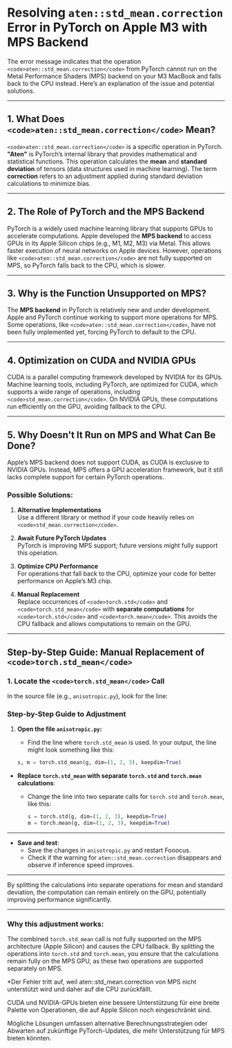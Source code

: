# Resolving `aten::std_mean.correction` Error in PyTorch on Apple M3 with MPS Backend

The error message indicates that the operation `<code>aten::std_mean.correction</code>` from PyTorch cannot run on the Metal Performance Shaders (MPS) backend on your M3 MacBook and falls back to the CPU instead. Here’s an explanation of the issue and potential solutions.

---

## 1. What Does `<code>aten::std_mean.correction</code>` Mean?

`<code>aten::std_mean.correction</code>` is a specific operation in PyTorch. **"Aten"** is PyTorch’s internal library that provides mathematical and statistical functions. This operation calculates the **mean** and **standard deviation** of tensors (data structures used in machine learning). The term **correction** refers to an adjustment applied during standard deviation calculations to minimize bias.

---

## 2. The Role of PyTorch and the MPS Backend

PyTorch is a widely used machine learning library that supports GPUs to accelerate computations. Apple developed the **MPS backend** to access GPUs in its Apple Silicon chips (e.g., M1, M2, M3) via Metal. This allows faster execution of neural networks on Apple devices. However, operations like `<code>aten::std_mean.correction</code>` are not fully supported on MPS, so PyTorch falls back to the CPU, which is slower.

---

## 3. Why is the Function Unsupported on MPS?

The **MPS backend** in PyTorch is relatively new and under development. Apple and PyTorch continue working to support more operations for MPS. Some operations, like `<code>aten::std_mean.correction</code>`, have not been fully implemented yet, forcing PyTorch to default to the CPU.

---

## 4. Optimization on CUDA and NVIDIA GPUs

CUDA is a parallel computing framework developed by NVIDIA for its GPUs. Machine learning tools, including PyTorch, are optimized for CUDA, which supports a wide range of operations, including `<code>std_mean.correction</code>`. On NVIDIA GPUs, these computations run efficiently on the GPU, avoiding fallback to the CPU.

---

## 5. Why Doesn't It Run on MPS and What Can Be Done?

Apple’s MPS backend does not support CUDA, as CUDA is exclusive to NVIDIA GPUs. Instead, MPS offers a GPU acceleration framework, but it still lacks complete support for certain PyTorch operations.

### Possible Solutions:

1. **Alternative Implementations**  
   Use a different library or method if your code heavily relies on `<code>std_mean.correction</code>`.

2. **Await Future PyTorch Updates**  
   PyTorch is improving MPS support; future versions might fully support this operation.

3. **Optimize CPU Performance**  
   For operations that fall back to the CPU, optimize your code for better performance on Apple’s M3 chip.

4. **Manual Replacement**  
   Replace occurrences of `<code>torch.std</code>` and `<code>torch.std_mean</code>` with **separate computations** for `<code>torch.std</code>` and `<code>torch.mean</code>`. This avoids the CPU fallback and allows computations to remain on the GPU.

---

## Step-by-Step Guide: Manual Replacement of `<code>torch.std_mean</code>`



### 1. Locate the `<code>torch.std_mean</code>` Call

In the source file (e.g., `anisotropic.py`), look for the line:
### Step-by-Step Guide to Adjustment

1. **Open the file `anisotropic.py`:**

   - Find the line where `torch.std_mean` is used. In your output, the line might look something like this:

   ```python
   s, m = torch.std_mean(g, dim=(1, 2, 3), keepdim=True)


- **Replace `torch.std_mean` with separate `torch.std` and `torch.mean` calculations**:
  - Change the line into two separate calls for `torch.std` and `torch.mean`, like this:

    ```python
    s = torch.std(g, dim=(1, 2, 3), keepdim=True)
    m = torch.mean(g, dim=(1, 2, 3), keepdim=True)
    ```

---

- **Save and test**:
  - Save the changes in `anisotropic.py` and restart Fooocus.
  - Check if the warning for `aten::std_mean.correction` disappears and observe if inference speed improves.

---

By splitting the calculations into separate operations for mean and standard deviation, the computation can remain entirely on the GPU, potentially improving performance significantly.

---

### Why this adjustment works:

The combined `torch.std_mean` call is not fully supported on the MPS architecture (Apple Silicon) and causes the CPU fallback. By splitting the operations into `torch.std` and `torch.mean`, you ensure that the calculations remain fully on the MPS GPU, as these two operations are supported separately on MPS.


 
*Der Fehler tritt auf, weil aten::std_mean.correction von MPS nicht unterstützt wird und daher auf die CPU zurückfällt.
 
CUDA und NVIDIA-GPUs bieten eine bessere Unterstützung für eine breite Palette von Operationen, die auf Apple Silicon noch eingeschränkt sind.
 
Mögliche Lösungen umfassen alternative Berechnungsstrategien oder Abwarten auf zukünftige PyTorch-Updates, die mehr Unterstützung für MPS bieten könnten.
